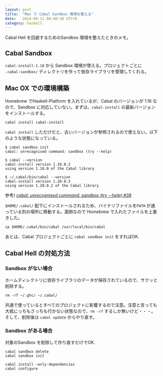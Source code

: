 ```yaml
---
layout: post
title:  "Mac で Cabal Sandbox 環境を整える"
date:   2014-09-11 08:40:30 UTC+9
category: haskell
---
```


Cabal Hell を回避するためのSandbox 環境を整えたときのメモ。

## Cabal Sandbox

`cabal-install-1.18` から Sandbox 環境が使える。プロジェクトごとに `.cabal-sandbox/` ディレクトリを作って依存ライブラリを管理してくれる。

## Mac OX での環境構築

Homebrew でHaskell-Platform を入れているが、Cabal のバージョンが 1.16 なので、Sandbox に対応していない。まずは、`cabal-install` の最新バージョンをインストールする。

~~~
cabal install cabal-install
~~~

`cabal install` しただけだと、古いバージョンが参照されるので使えない。以下のような状態になっている。

~~~
$ cabal sandbox init
cabal: unrecognised command: sandbox (try --help)

$ cabal --version
cabal-install version 1.16.0.2
using version 1.16.0 of the Cabal library

$ ~/.cabal/bin/cabal --version
cabal-install version 1.20.0.3
using version 1.20.0.2 of the Cabal library
~~~

参考) _[cabal: unrecognised command: sandbox (try --help) #38](https://github.com/jetaggart/light-haskell/issues/31#issuecomment-34576598)_

`$HOME/.cabal/` 配下にインストールされるため、バイナリファイルを`PATH` が通っている別の場所に移動する。面倒なので Homebrew で入れたファイルを上書きした。

~~~
cp $HOME/.cabal/bin/cabal /usr/local/bin/cabal
~~~

あとは、Cabal プロジェクトごとに `cabal sandbox init` をすればOK.


## Cabal Hell の対処方法

### Sandbox がない場合

ホームディレクトリに依存ライブラリのデータが保存されているので、サクッと削除する。


~~~
rm -rf ~/.ghc/ ~/.cabal/

~~~

共通で使っているとすべてのプロジェクトに影響するので注意。注意と言っても大抵にっちもさっちも行かない状態なので、`rm -rf` するしか無いけど・・・。そして、削除後は `cabal update` からやり直す。


### Sandbox がある場合

対象のSandbox を削除して作り直すだけでOK.

~~~
cabal sandbox delete
cabal sandbox init

cabal install —only-dependencies
cabal configure
~~~

